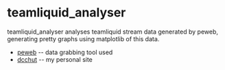 teamliquid_analyser
============

teamliquid_analyser analyses teamliquid stream data generated by peweb, generating
pretty graphs using matplotlib of this data.

* [peweb](https://github.com/dcchut/peweb) -- data grabbing tool used
* [dcchut](http://dcc.nitrated.net/) -- my personal site